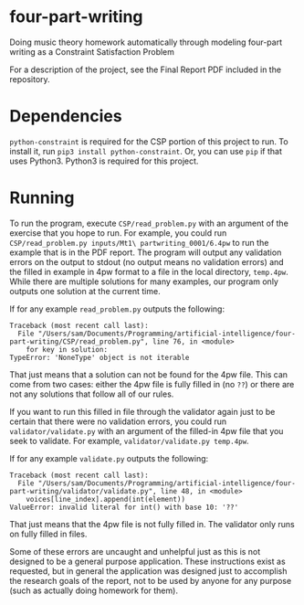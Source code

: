 # four-part-writing
Doing music theory homework automatically through modeling four-part writing as a Constraint Satisfaction Problem

For a description of the project, see the Final Report PDF included
in the repository.

# Dependencies

`python-constraint` is required for the CSP portion of this project
to run.
To install it, run `pip3 install python-constraint`.
Or, you can use `pip` if that uses Python3.
Python3 is required for this project.

# Running

To run the program, execute `CSP/read_problem.py` with an argument of
the exercise that you hope to run.
For example, you could run `CSP/read_problem.py inputs/Mt1\ partwriting_0001/6.4pw` to run the example that is in the PDF report.
The program will output any validation errors on the output to
stdout (no output means no validation errors) and the filled in example in 4pw format to a file in the local
directory, `temp.4pw`.
While there are multiple solutions for many examples, our program only
outputs one solution at the current time.

If for any example `read_problem.py` outputs the following:

```
Traceback (most recent call last):
  File "/Users/sam/Documents/Programming/artificial-intelligence/four-part-writing/CSP/read_problem.py", line 76, in <module>
    for key in solution:
TypeError: 'NoneType' object is not iterable
```

That just means that a solution can not be found for the 4pw file.
This can come from two cases: either the 4pw file is fully filled in
(no `??`) or there are not any solutions that follow all of our rules.

If you want to run this filled in file through the validator again just
to be certain that there were no validation errors, you could run
`validator/validate.py` with an argument of the filled-in 4pw file
that you seek to validate.
For example, `validator/validate.py temp.4pw`.

If for any example `validate.py` outputs the following:

```
Traceback (most recent call last):
  File "/Users/sam/Documents/Programming/artificial-intelligence/four-part-writing/validator/validate.py", line 48, in <module>
    voices[line_index].append(int(element))
ValueError: invalid literal for int() with base 10: '??'
```

That just means that the 4pw file is not fully filled in.
The validator only runs on fully filled in files.

Some of these errors are uncaught and unhelpful just as this is not
designed to be a general purpose application.
These instructions exist as requested, but in general the application
was designed just to accomplish the research goals of the report,
not to be used by anyone for any purpose (such as actually doing
homework for them).
